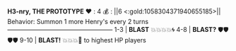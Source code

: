 __**H3-nry,  THE PROTOTYPE**__
:heart: : 4
:moneybag: : ||6 <:gold:1058304371940655185>||
Behavior: Summon 1 more Henry's every 2 turns
—————————————————
1-3   | **BLAST** :boom::boom::boom::boom::cyclone:
4-8   | **BLAST?** :shield::shield::shield::shield:
9-10 | **BLAST!** :boom::boom::boom::dart:  to highest HP players
